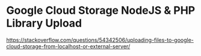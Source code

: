 # Google Cloud Storage NodeJS & PHP Library Upload

https://stackoverflow.com/questions/54342506/uploading-files-to-google-cloud-storage-from-localhost-or-external-server/
